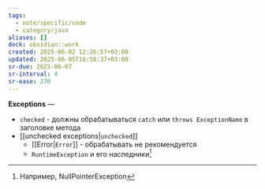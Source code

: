 ```yaml
---
tags:
  - note/specific/code
  - category/java
aliases: []
deck: obsidian::work
created: 2025-06-02 12:26:57+03:00
updated: 2025-06-05T16:58:37+03:00
sr-due: 2025-06-07
sr-interval: 4
sr-ease: 270
---
```


**Exceptions**
—
- `checked` - должны обрабатываться `catch` или `throws ExceptionName` в заголовке метода
- [[unchecked exceptions|`unchecked`]]
	- [[Error|`Error`]] - обрабатывать не рекомендуется
	- `RuntimeException` и его наследники[^1]

[^1]: Например, NullPointerException
